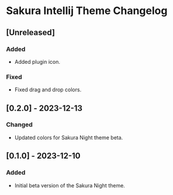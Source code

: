 <!-- Keep a Changelog guide -> https://keepachangelog.com -->

# Sakura Intellij Theme Changelog

## [Unreleased]
### Added
- Added plugin icon.

### Fixed
- Fixed drag and drop colors.

## [0.2.0] - 2023-12-13
### Changed
- Updated colors for Sakura Night theme beta.

## [0.1.0] - 2023-12-10
### Added
- Initial beta version of the Sakura Night theme.

